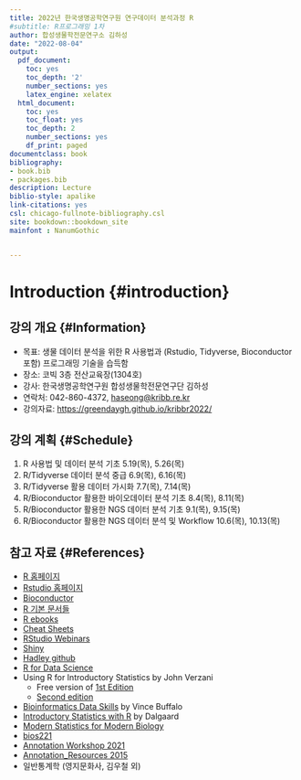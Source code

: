 ```yaml
--- 
title: 2022년 한국생명공학연구원 연구데이터 분석과정 R
#subtitle: R프로그래밍 1차
author: 합성생물학전문연구소 김하성
date: "2022-08-04"
output:
  pdf_document:
    toc: yes
    toc_depth: '2'
    number_sections: yes
    latex_engine: xelatex
  html_document:
    toc: yes
    toc_float: yes
    toc_depth: 2
    number_sections: yes
    df_print: paged
documentclass: book
bibliography:
- book.bib
- packages.bib
description: Lecture
biblio-style: apalike
link-citations: yes
csl: chicago-fullnote-bibliography.csl
site: bookdown::bookdown_site
mainfont : NanumGothic


---
```



# Introduction {#introduction}

## 강의 개요 {#Information}
- 목표: 생물 데이터 분석을 위한 R 사용법과 (Rstudio, Tidyverse, Bioconductor 포함) 프로그래밍 기술을 습득함
- 장소: 코빅 3층 전산교육장(1304호)
- 강사: 한국생명공학연구원 합성생물학전문연구단 김하성
- 연락처: 042-860-4372, haseong@kribb.re.kr 
- 강의자료: https://greendaygh.github.io/kribbr2022/


## 강의 계획 {#Schedule}

1. R 사용법 및 데이터 분석 기초 	5.19(목), 5.26(목)
2. R/Tidyverse 데이터 분석 중급 	6.9(목), 6.16(목)
3. R/Tidyverse 활용 데이터 가시화 	7.7(목), 7.14(목)
4. R/Bioconductor 활용한 바이오데이터 분석 기초	8.4(목), 8.11(목)
5. R/Bioconductor 활용한 NGS 데이터 분석 기초	9.1(목), 9.15(목)
6. R/Bioconductor 활용한 NGS 데이터 분석 및 Workflow 	10.6(목), 10.13(목)


## 참고 자료 {#References}

- [R 홈페이지](https://www.r-project.org/)
- [Rstudio 홈페이지](https://www.rstudio.com/)
- [Bioconductor](https://www.bioconductor.org/)
- [R 기본 문서들](https://cran.r-project.org/manuals.html) 
- [R ebooks](https://bookdown.org/)
- [Cheat Sheets](https://www.rstudio.com/resources/cheatsheets/)
- [RStudio Webinars](https://resources.rstudio.com/)
- [Shiny](http://shiny.rstudio.com/tutorial/)
- [Hadley github](https://github.com/hadley)
- [R for Data Science](https://r4ds.had.co.nz) 
- Using R for Introductory Statistics by John Verzani
  - Free version of [1st Edition](https://cran.r-project.org/doc/contrib/Verzani-SimpleR.pdf)
  - [Second edition](https://www.crcpress.com/Using-R-for-Introductory-Statistics-Second-Edition/Verzani/p/book/9781466590731)
- [Bioinformatics Data Skills](http://2.droppdf.com/files/5aTvl/bioinformatics-data-skills.pdf) by Vince Buffalo
- [Introductory Statistics with R](http://www.academia.dk/BiologiskAntropologi/Epidemiologi/PDF/Introductory_Statistics_with_R__2nd_ed.pdf) by Dalgaard
- [Modern Statistics for Modern Biology](http://web.stanford.edu/class/bios221/book/index.html)
- [bios221](https://web.stanford.edu/class/bios221/labs/)
- [Annotation Workshop 2021](https://jmacdon.github.io/Bioc2021Anno/articles/AnnotationWorkshop.html#summarizedexperiment-objects-1)
- [Annotation_Resources 2015](https://bioconductor.org/help/course-materials/2015/BioC2015/Annotation_Resources.html)
- 일반통계학 (영지문화사, 김우철 외)
